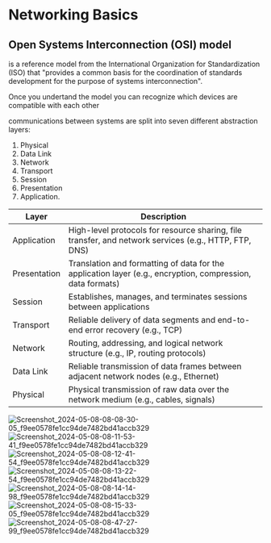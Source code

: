 # Networking Basics

## Open Systems Interconnection (OSI) model
is a reference model from the International Organization for Standardization (ISO) that "provides a common basis for the coordination of standards development for the purpose of systems interconnection".

Once you undertand the model you can recognize which devices are compatible with each other

communications between systems are split into seven different abstraction layers:
1. Physical
2. Data Link
3. Network
4. Transport
5. Session
6. Presentation
7. Application.

| Layer        | Description                                                                                                 |
|--------------|-------------------------------------------------------------------------------------------------------------|
| Application  | High-level protocols for resource sharing, file transfer, and network services (e.g., HTTP, FTP, DNS)        |
| Presentation | Translation and formatting of data for the application layer (e.g., encryption, compression, data formats) |
| Session      | Establishes, manages, and terminates sessions between applications                                           |
| Transport    | Reliable delivery of data segments and end-to-end error recovery (e.g., TCP)                                 |
| Network      | Routing, addressing, and logical network structure (e.g., IP, routing protocols)                            |
| Data Link    | Reliable transmission of data frames between adjacent network nodes (e.g., Ethernet)                        |
| Physical     | Physical transmission of raw data over the network medium (e.g., cables, signals)                           |

![Screenshot_2024-05-08-08-08-30-05_f9ee0578fe1cc94de7482bd41accb329](https://github.com/IbrahimMhSaeed/alx-system_engineering-devops/assets/96060166/b1c891de-2a9d-45fc-a54e-f497e6f31719)
![Screenshot_2024-05-08-08-11-53-41_f9ee0578fe1cc94de7482bd41accb329](https://github.com/IbrahimMhSaeed/alx-system_engineering-devops/assets/96060166/72dc4dcc-0b32-4067-8cee-b77b822c22c6)
![Screenshot_2024-05-08-08-12-41-54_f9ee0578fe1cc94de7482bd41accb329](https://github.com/IbrahimMhSaeed/alx-system_engineering-devops/assets/96060166/5f97f875-fc55-4ccd-93c7-cbe2a0558cd6)
![Screenshot_2024-05-08-08-13-22-54_f9ee0578fe1cc94de7482bd41accb329](https://github.com/IbrahimMhSaeed/alx-system_engineering-devops/assets/96060166/d64220a1-2080-4a6b-8eea-92588834949f)
![Screenshot_2024-05-08-08-14-14-98_f9ee0578fe1cc94de7482bd41accb329](https://github.com/IbrahimMhSaeed/alx-system_engineering-devops/assets/96060166/3a7cd0a3-14e6-49ee-93b2-209c4827ae0f)
![Screenshot_2024-05-08-08-15-33-05_f9ee0578fe1cc94de7482bd41accb329](https://github.com/IbrahimMhSaeed/alx-system_engineering-devops/assets/96060166/2ee1bf36-36db-4226-ba6c-1a32bd3e9659)
![Screenshot_2024-05-08-08-47-27-99_f9ee0578fe1cc94de7482bd41accb329](https://github.com/IbrahimMhSaeed/alx-system_engineering-devops/assets/96060166/d5e77526-9dd6-44c1-bc5a-32f98d468355)

